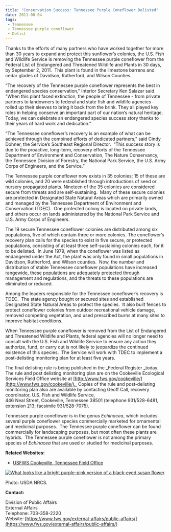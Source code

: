 ```yaml
---
title: "Conservation Success: Tennessee Purple Coneflower Delisted"
date: 2011-08-04
tags:
 - Tennessee
 - Tennessee purple coneflower
 - Delist
---
```


Thanks to the efforts of many partners who have worked together for more than 30 years to expand and protect this sunflower’s colonies, the U.S. Fish and Wildlife Service is removing the Tennessee purple coneflower from the Federal List of Endangered and Threatened Wildlife and Plants in 30 days, by September 2, 2011.  This plant is found in the limestone barrens and cedar glades of Davidson, Rutherford, and Wilson Counties. 

“The recovery of the Tennessee purple coneflower represents the best in endangered species conservation," Interior Secretary Ken Salazar said. "When this plant faced extinction, the people of Tennessee - from private partners to landowners to federal and state fish and wildlife agencies - rolled up their sleeves to bring it back from the brink. They all played key roles in helping conserve an important part of our nation’s natural heritage. Today, we can celebrate an endangered species success story thanks to their years of hard work and dedication.”

“The Tennessee coneflower’s recovery is an example of what can be achieved through the combined efforts of dedicated partners,” said Cindy Dohner, the Service’s Southeast Regional Director.  “This success story is due to the proactive, long-term, recovery efforts of the Tennessee Department of Environment and Conservation, The Nature Conservancy, the Tennessee Division of Forestry, the National Park Service, the U.S. Army Corps of Engineers, and the Service.”

The Tennessee purple coneflower now exists in 35 colonies; 15 of these are wild colonies, and 20 were established through introductions of seed or nursery propagated plants. Nineteen of the 35 colonies are considered secure from threats and are self-sustaining.  Many of these secure colonies are protected in Designated State Natural Areas which are primarily owned and managed by the Tennessee Department of Environment and Conservation (TDEC).  One protected colony is located on private lands, and others occur on lands administered by the National Park Service and U.S. Army Corps of Engineers. 

The 19 secure Tennessee coneflower colonies are distributed among six populations, five of which contain three or more colonies. The coneflower’s recovery plan calls for the species to exist in five secure, or protected populations, consisting of at least three self-sustaining colonies each, for it to be delisted.  In June 1979, when the coneflower was listed as endangered under the Act, the plant was only found in small populations in Davidson, Rutherford, and Wilson counties.  Now, the number and distribution of stable Tennessee coneflower populations have increased rangewide, these populations are adequately protected through management and regulations, and the threats to these populations are eliminated or reduced.   

Among the leaders responsible for the Tennessee coneflower’s recovery is TDEC.  The state agency bought or secured sites and established Designated State Natural Areas to protect the species.  It also built fences to protect coneflower colonies from outdoor recreational vehicle damage, removed competing vegetation, and used prescribed burns at many sites to improve habitat conditions.

When Tennessee purple coneflower is removed from the List of Endangered and Threatened Wildlife and Plants, federal agencies will no longer need to consult with the U.S. Fish and Wildlife Service to ensure any action they authorize, fund, or carry out is not likely to jeopardize the continued existence of this species.  The Service will work with TDEC to implement a post-delisting monitoring plan for at least five years. 

The final delisting rule is being published in the _Federal Register _today.  The rule and post delisting monitoring plan are on the Cookeville Ecological Services Field Office website at [http://www.fws.gov/cookeville/](http://www.fws.gov/cookeville/).  Copies of the rule and post-delisting monitoring plan also are available by contacting Geoff Call, recovery coordinator, U.S. Fish and Wildlife Service,  
446 Neal Street, Cookeville, Tennessee 38501 (telephone 931/528-6481, extension 213; facsimile 931/528-7075). 

Tennessee purple coneflower is in the genus _Echinacea_, which includes several purple coneflower species commercially marketed for ornamental and medicinal purposes.  The Tennessee purple coneflower can be found commercially for landscaping purposes, but most often these plants are hybrids.  The Tennessee purple coneflower is not among the primary species of _Echinacea_ that are used or studied for medicinal purposes.

**Related Websites:**

*   [USFWS Cookeville, Tennessee Field Office](http://www.fws.gov/cookeville/)

[![What looks like a bright purple-pink version of a black-eyed susan flower](http://www.fws.gov/southeast/news/2011/images/TNconeflowerNRCS150.jpg)](http://www.fws.gov/southeast/news/2011/images/TNconeflowerNRCSfull.jpg)

Photo: USDA NRCS.

**Contact:**

Division of Public Affairs  
External Affairs  
Telephone: 703-358-2220  
Website: [https://www.fws.gov/external-affairs/public-affairs/](https://www.fws.gov/external-affairs/public-affairs/)
